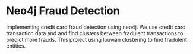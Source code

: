 # Neo4j Fraud Detection
Implementing credit card fraud detection using neo4j. We use credit card transaction data and and find clusters between fradulent transactions to predict more frauds.
This project using louvian clustering to find fradulent entities.
